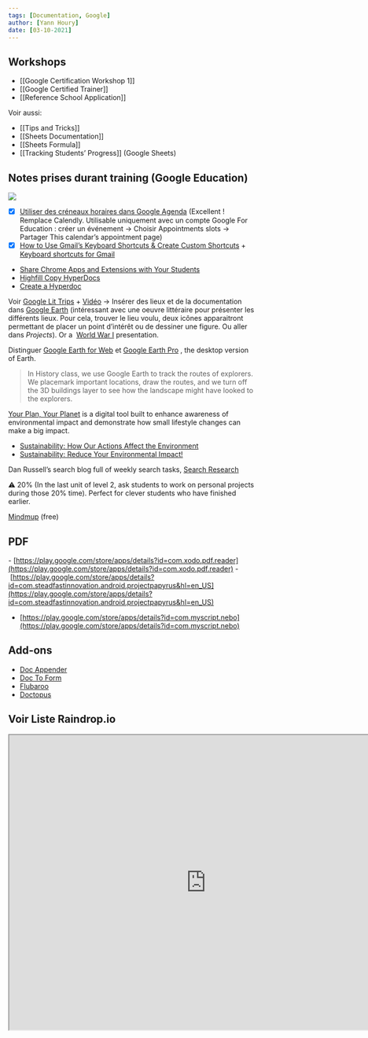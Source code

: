 ```yaml
---
tags: [Documentation, Google]
author: [Yann Houry]
date: [03-10-2021]
---
```


## Workshops
- [[Google Certification Workshop 1]]
- [[Google Certified Trainer]]
- [[Reference School Application]]

Voir aussi:
- [[Tips and Tricks]]
- [[Sheets Documentation]]
- [[Sheets Formula]]
- [[Tracking Students’ Progress]] (Google Sheets)

## Notes prises durant training (Google Education)
![](Ask-3-before-me.png)

- [x] [Utiliser des créneaux horaires dans Google Agenda](https://support.google.com/calendar/answer/190998) (Excellent ! Remplace Calendly. Utilisable uniquement avec un compte Google For Education : créer un événement -> Choisir Appointments slots -> Partager This calendar’s appointment page)
- [x] [How to Use Gmail’s Keyboard Shortcuts & Create Custom Shortcuts](https://www.howtogeek.com/113719/how-to-use-gmails-keyboard-shortcuts-create-custom-shortcuts/) + [Keyboard shortcuts for Gmail](https://support.google.com/mail/answer/6594?hl=en&ctx=mail#zippy=%2Ccompose-chat)
- [Share Chrome Apps and Extensions with Your Students](https://skillshop.exceedlms.com/student/path/61210/activity/82026#/page/5edec2cf49c65201af3b795c)
- [Highfill Copy HyperDocs](https://docs.google.com/document/d/16dcg91sXyTYz1iamFdN93QIgaCl4b9THZre1i2QVrYs/edit#)
- [Create a Hyperdoc](https://docs.google.com/document/d/1PpQ9u59S4yxN1x9iE-8-LiNDXbiB7-4dtoTvQ5GwMZE/edit#heading=h.pbh3rvmdtbmy)

Voir  [Google Lit Trips](https://www.googlelittrips.org/index.php)  + [Vidéo](https://youtu.be/dkaQztcVWEA) -> Insérer des lieux et de la documentation dans [Google Earth](https://earth.google.com/web/) (intéressant avec une oeuvre littéraire pour présenter les différents lieux. Pour cela, trouver le lieu voulu, deux icônes apparaitront permettant de placer un point d’intérêt ou de dessiner une figure. Ou aller dans *Projects*). Or a  [World War I](https://earth.google.com/web/data=Mj8KPQo7CiExTGh3bmF1Njd0N1lXd2NMZ2xwRGNKYTJUa05uaDBEVXYSFgoUMDlCRDBCQjYzMDExMkM2MTAzNTg)  presentation.

Distinguer [Google Earth for Web](https://www.google.com/earth/versions/#earth-for-web) et [Google Earth Pro](https://www.google.com/earth/versions/#earth-pro) , the desktop version of Earth.

> In History class, we use Google Earth to track the routes of explorers. We placemark important locations, draw the routes, and we turn off the 3D buildings layer to see how the landscape might have looked to the explorers.  

 [Your Plan, Your Planet](https://yourplanyourplanet.sustainability.google/)  is a digital tool built to enhance awareness of environmental impact and demonstrate how small lifestyle changes can make a big impact.
- [Sustainability: How Our Actions Affect the Environment](https://www.sciencebuddies.org/teacher-resources/lesson-plans/sustainability-affects-on-environment#summary)
- [Sustainability: Reduce Your Environmental Impact!](https://www.sciencebuddies.org/teacher-resources/lesson-plans/sustainability-reduce-environmental-impact#summary)

Dan Russell’s search blog full of weekly search tasks,  [Search Research](http://www.google.com/url?q=http%3A%2F%2Fsearchresearch1.blogspot.com%2F&sa=D&sntz=1&usg=AFQjCNFfRIV8a7yOE4aFyVYqK5rnsh_mvQ) 

⚠️ 20%  (In the last unit of level 2, ask students to work on personal projects during those 20% time). Perfect for clever students who have finished earlier.

[Mindmup](https://www.mindmup.com) (free)

## PDF
- [https://play.google.com/store/apps/details?id=com.xodo.pdf.reader](https://play.google.com/store/apps/details?id=com.xodo.pdf.reader)
- [https://play.google.com/store/apps/details?id=com.steadfastinnovation.android.projectpapyrus&hl=en_US](https://play.google.com/store/apps/details?id=com.steadfastinnovation.android.projectpapyrus&hl=en_US)
- [https://play.google.com/store/apps/details?id=com.myscript.nebo](https://play.google.com/store/apps/details?id=com.myscript.nebo)

## Add-ons
- [Doc Appender](https://workspace.google.com/marketplace/app/doc_appender/96438787371?pann=cwsdp&hl=en-GB)
- [Doc To Form](https://workspace.google.com/marketplace/app/doc_to_form/989205566780?pann=cwsdp&hl=en-GB)
- [Flubaroo](https://workspace.google.com/marketplace/app/flubaroo/817638980086?pann=cwsdp&hl=en-GB)
- [Doctopus](https://workspace.google.com/marketplace/app/doctopus/979668934766?pann=cwsdp&hl=en-GB)

## Voir Liste Raindrop.io
<iframe src="https://raindrop.io/collection/10588706" height="600" width="800"></iframe>